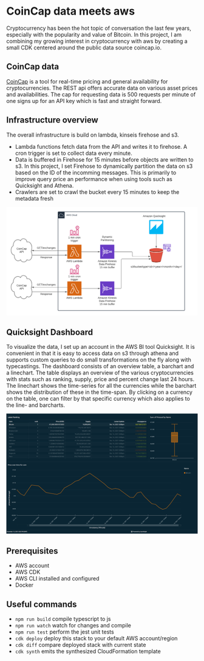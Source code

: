 # CoinCap data meets aws
Cryptocurrency has been the hot topic of conversation the last few years, especially with the popularity and value of Bitcoin. In this project, I am combining my growing interest in cryptocurrency with aws by creating a small CDK centered around the public data source coincap.io.

## CoinCap data
[CoinCap](https://docs.coincap.io/) is a tool for real-time pricing and general availability for cryptocurrencies. The REST api offers accurate data on various asset prices and availabilities. The cap for requesting data is 500 requests per minute of one signs up for an API key which is fast and straight forward.

## Infrastructure overview
The overall infrastructure is build on lambda, kinseis firehose and s3. 
* Lambda functions fetch data from the API and writes it to firehose. A cron trigger is set to collect data every minute.
* Data is buffered in Firehose for 15 minutes before objects are written to s3. In this project, I set Firehose to dynamically partition the data on s3 based on the ID of the incomming messages. This is primarily to improve query price an performance when using tools such as Quicksight and Athena.
* Crawlers are set to crawl the bucket every 15 minutes to keep the metadata fresh

![AWS architecture](/static/infrastructure.png)

## Quicksight Dashboard
To visualize the data, I set up an account in the AWS BI tool Quicksight. It is convenient in that it is easy to access data on s3 through athena and supports custom queries to do small transformations on the fly along with typecastings. 
The dashboard consists of an overview table, a barchart and a linechart. The table displays an overview of the various cryptocurrencies with stats such as ranking, supply, price and percent change last 24 hours. The linechart shows the time-series for all the currencies while the barchart shows the distribution of these in the time-span. By clicking on a currency on the table, one can filter by that specific currency which also applies to the line- and barcharts.

![dashboard](/static/dashboard.png)

## Prerequisites
* AWS account
* AWS CDK 
* AWS CLI installed and configured
* Docker

## Useful commands

 * `npm run build`   compile typescript to js
 * `npm run watch`   watch for changes and compile
 * `npm run test`    perform the jest unit tests
 * `cdk deploy`      deploy this stack to your default AWS account/region
 * `cdk diff`        compare deployed stack with current state
 * `cdk synth`       emits the synthesized CloudFormation template
